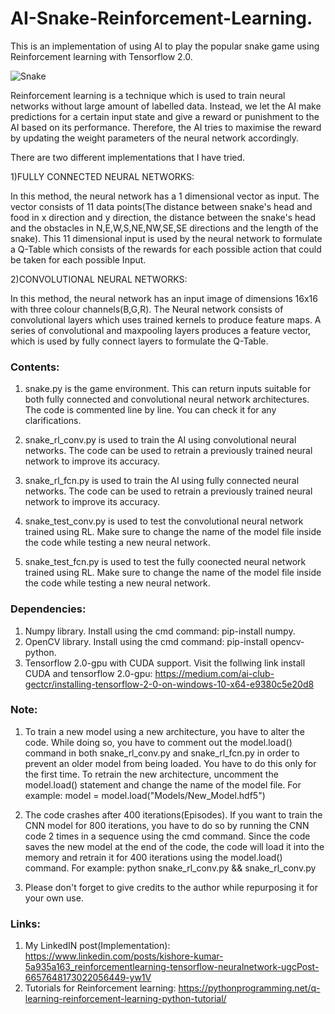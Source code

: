 # AI-Snake-Reinforcement-Learning.

This is an implementation of using AI to play the popular snake game using Reinforcement learning with Tensorflow 2.0.

![Snake](https://user-images.githubusercontent.com/34810513/79887740-fc962000-8418-11ea-8a03-fb26a3bdd361.jpg)

Reinforcement learning is a technique which is used to train neural networks without large amount of labelled data. Instead, we let the AI make predictions for a certain input state and give a reward or punishment to the AI based on its performance. Therefore, the AI tries to maximise the reward by updating the weight parameters of the neural network accordingly.

There are two different implementations that I have tried.

1)FULLY CONNECTED NEURAL NETWORKS:

In this method, the neural network has a 1 dimensional vector as input. The vector consists of 11 data points(The distance between snake's head and food in x direction and y direction, the distance between the snake's head and the obstacles in N,E,W,S,NE,NW,SE,SE directions and the length of the snake). This 11 dimensional input is used by the neural network to formulate a Q-Table which consists of the rewards for each possible action that could be taken for each possible Input.

2)CONVOLUTIONAL NEURAL NETWORKS:

In this method, the neural network has an input image of dimensions 16x16 with three colour channels(B,G,R). The Neural network consists of convolutional layers which uses trained kernels to produce feature maps. A series of convolutional and maxpooling layers produces a feature vector, which is used by fully connect layers to formulate the Q-Table.

### Contents:

1) snake.py is the game environment. This can return inputs suitable for both fully connected and convolutional neural network architectures. The code is commented line by line. You can check it for any clarifications.

2) snake_rl_conv.py is used to train the AI using convolutional neural networks. The code can be used to retrain a previously trained neural network to improve its accuracy.

3) snake_rl_fcn.py is used to train the AI using fully connected neural networks. The code can be used to retrain a previously trained neural network to improve its accuracy.

4) snake_test_conv.py is used to test the convolutional neural network trained using RL. Make sure to change the name of the model file inside the code while testing a new neural network.

5) snake_test_fcn.py is used to test the fully coonected neural network trained using RL. Make sure to change the name of the model file inside the code while testing a new neural network.

### Dependencies:

1) Numpy library. Install using the cmd command: pip-install numpy.
2) OpenCV library. Install using the cmd command: pip-install opencv-python.
3) Tensorflow 2.0-gpu with CUDA support. Visit the follwing link install CUDA and tensorflow 2.0-gpu: https://medium.com/ai-club-gectcr/installing-tensorflow-2-0-on-windows-10-x64-e9380c5e20d8

### Note:

1) To train a new model using a new architecture, you have to alter the code. While doing so, you have to comment out the model.load() command in both snake_rl_conv.py and snake_rl_fcn.py in order to prevent an older model from being loaded. You have to do this only for the first time. To retrain the new architecture, uncomment the model.load() statement and change the name of the model file.
For example:
model = model.load("Models/New_Model.hdf5")

2) The code crashes after 400 iterations(Episodes). If you want to train the CNN model for 800 iterations, you have to do so by running the CNN code 2 times in a sequence using the cmd command. Since the code saves the new model at the end of the code, the code will load it into the memory and retrain it for 400 iterations using the model.load() command.
For example:
python snake_rl_conv.py && snake_rl_conv.py

3) Please don't forget to give credits to the author while repurposing it for your own use.

### Links:

1) My LinkedIN post(Implementation): https://www.linkedin.com/posts/kishore-kumar-5a935a163_reinforcementlearning-tensorflow-neuralnetwork-ugcPost-6657648173022056449-yw1V
2) Tutorials for Reinforcement learning: https://pythonprogramming.net/q-learning-reinforcement-learning-python-tutorial/ 

